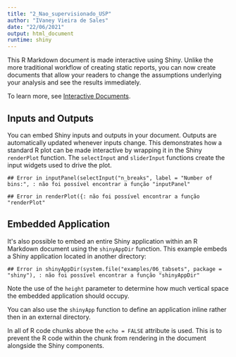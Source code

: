 ```yaml
---
title: "2_Nao_supervisionado_USP"
author: "IVaney Vieira de Sales"
date: "22/06/2021"
output: html_document
runtime: shiny
---
```




This R Markdown document is made interactive using Shiny. Unlike the more traditional workflow of creating static reports, you can now create documents that allow your readers to change the assumptions underlying your analysis and see the results immediately. 

To learn more, see [Interactive Documents](http://rmarkdown.rstudio.com/authoring_shiny.html).

## Inputs and Outputs

You can embed Shiny inputs and outputs in your document. Outputs are automatically updated whenever inputs change.  This demonstrates how a standard R plot can be made interactive by wrapping it in the Shiny `renderPlot` function. The `selectInput` and `sliderInput` functions create the input widgets used to drive the plot.


```
## Error in inputPanel(selectInput("n_breaks", label = "Number of bins:", : não foi possível encontrar a função "inputPanel"
```

```
## Error in renderPlot({: não foi possível encontrar a função "renderPlot"
```

## Embedded Application

It's also possible to embed an entire Shiny application within an R Markdown document using the `shinyAppDir` function. This example embeds a Shiny application located in another directory:


```
## Error in shinyAppDir(system.file("examples/06_tabsets", package = "shiny"), : não foi possível encontrar a função "shinyAppDir"
```

Note the use of the `height` parameter to determine how much vertical space the embedded application should occupy.

You can also use the `shinyApp` function to define an application inline rather then in an external directory.

In all of R code chunks above the `echo = FALSE` attribute is used. This is to prevent the R code within the chunk from rendering in the document alongside the Shiny components.



